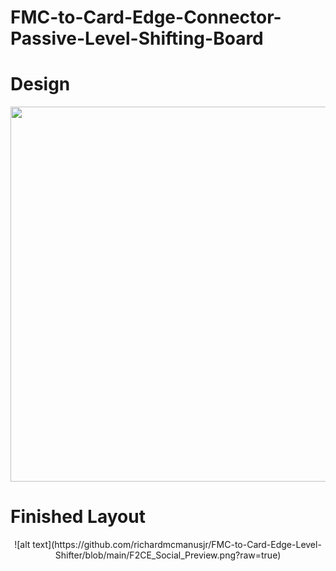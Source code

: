 # FMC-to-Card-Edge-Connector-Passive-Level-Shifting-Board


# Design

<p align="center">
  <img src="https://github.com/richardmcmanusjr/FMC-to-Card-Edge-Level-Shifter/blob/main/BlockDiagram.png" width="600">
</p>

# Finished Layout 

<p align="center">
  ![alt text](https://github.com/richardmcmanusjr/FMC-to-Card-Edge-Level-Shifter/blob/main/F2CE_Social_Preview.png?raw=true)
</p>
